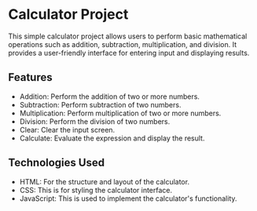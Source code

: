 
# Calculator Project
This simple calculator project allows users to perform basic mathematical operations such as addition, subtraction, multiplication, and division. It provides a user-friendly interface for entering input and displaying results.

## Features
* Addition: Perform the addition of two or more numbers.
* Subtraction: Perform subtraction of two numbers.
* Multiplication: Perform multiplication of two or more numbers.
* Division: Perform the division of two numbers.
* Clear: Clear the input screen.
* Calculate: Evaluate the expression and display the result.
## Technologies Used
* HTML: For the structure and layout of the calculator.
* CSS: This is for styling the calculator interface.
* JavaScript: This is used to implement the calculator's functionality.
